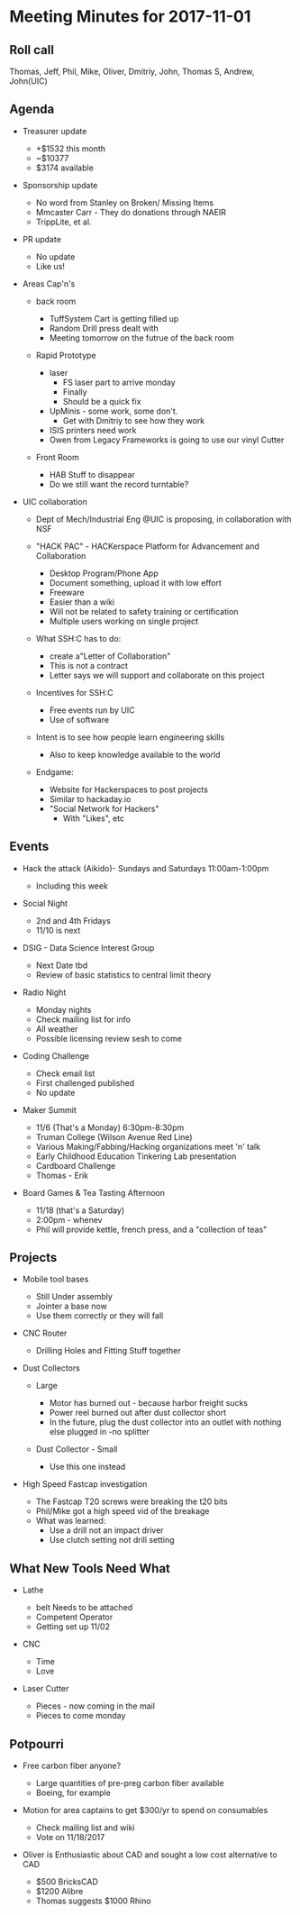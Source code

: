 Meeting Minutes for 2017-11-01
=============================

Roll call
---------
Thomas, Jeff, Phil, Mike, Oliver, Dmitriy, John, Thomas S, Andrew, John(UIC)

Agenda
------
- Treasurer update
  - +$1532 this month
  - ~$10377
  -  $3174 available

- Sponsorship update
  - No word from Stanley on Broken/ Missing Items
  - Mmcaster Carr - They do donations through NAEIR
  - TrippLite, et al.

- PR update
  - No update
  - Like us!

- Areas Cap'n's
  - back room
    - TuffSystem Cart is getting filled up
    - Random Drill press dealt with
    - Meeting tomorrow on the futrue of the back room

  - Rapid Prototype
    - laser
      - FS laser part to arrive monday
      - Finally
      - Should be a quick fix
    - UpMinis - some work, some don't. 
      - Get with Dmitriy to see how they work
    - ISIS printers need work
    - Owen from Legacy Frameworks is going to use our vinyl Cutter

  - Front Room
    - HAB Stuff to disappear
    - Do we still want the record turntable?
   

- UIC collaboration
  - Dept of Mech/Industrial Eng @UIC is proposing, in collaboration with NSF
  - "HACK PAC" - HACKerspace Platform for Advancement and Collaboration
    - Desktop Program/Phone App 
    - Document something, upload it with low effort 
    - Freeware
    - Easier than a wiki
    - Will not be related to safety training or certification
    - Multiple users working on single project

  - What SSH:C has to do:
    - create a"Letter of Collaboration"
    - This is not a contract
    - Letter says we will support and collaborate on this project

  - Incentives for SSH:C 
    - Free events run by UIC
    - Use of software

  - Intent is to see how people learn engineering skills
    - Also to keep knowledge available to the world

  - Endgame:
    - Website for Hackerspaces to post projects
    - Similar to hackaday.io
    - "Social Network for Hackers"
      - With "Likes", etc
    
 

Events
------
- Hack the attack (Aikido)- Sundays and Saturdays 11:00am-1:00pm
  - Including this week

- Social Night
  - 2nd and 4th Fridays
  - 11/10 is next

- DSIG - Data Science Interest Group
  - Next Date tbd
  - Review of basic statistics to central limit theory

- Radio Night
  - Monday nights
  - Check mailing list for info
  - All weather 
  - Possible licensing review sesh to come

- Coding Challenge
  - Check email list
  - First challenged published
  - No update

- Maker Summit
  - 11/6 (That's a Monday) 6:30pm-8:30pm
  - Truman College (Wilson Avenue Red Line)
  - Various Making/Fabbing/Hacking organizations meet 'n' talk
  - Early Childhood Education Tinkering Lab presentation
  - Cardboard Challenge
  - Thomas - Erik

- Board Games & Tea Tasting Afternoon
  - 11/18 (that's a Saturday)
  - 2:00pm - whenev
  - Phil will provide kettle, french press, and a "collection of teas"

Projects
--------
- Mobile tool bases
  - Still Under assembly
  - Jointer a base now
  - Use them correctly or they will fall

- CNC Router
  - Drilling Holes and Fitting Stuff together

- Dust Collectors
  - Large
    - Motor has burned out - because harbor freight sucks
    - Power reel burned out after dust collector short
    - In the future, plug the dust collector into an outlet with nothing else plugged in -no splitter
    
 
  - Dust Collector - Small
     - Use this one instead

- High Speed Fastcap investigation
  - The Fastcap T20 screws were breaking the t20 bits
  - Phil/Mike got a high speed vid of the breakage
  - What was learned:
    - Use a drill not an impact driver
    - Use clutch setting not drill setting
  


What New Tools Need What
-----------------------
  - Lathe
    - belt Needs to be attached
    - Competent Operator
    - Getting set up 11/02

  - CNC
    - Time
    - Love
 
  - Laser Cutter
    - Pieces - now coming in the mail
    - Pieces to come monday 



Potpourri
---------
- Free carbon fiber anyone?
  - Large quantities of pre-preg carbon fiber available
  - Boeing, for example

- Motion for area captains to get $300/yr to spend on consumables
  - Check mailing list and wiki
  - Vote on 11/18/2017
 
- Oliver is Enthusiastic about CAD and sought a low cost alternative to CAD
  - $500 BricksCAD
  - $1200 Alibre
  - Thomas suggests $1000 Rhino
    




















